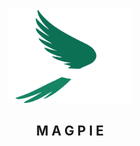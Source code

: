 <div align="center">
  <img src="frontend/src/assets/logo/magpie-light.png" style="height: 150px">
  
## M A G P I E
  
</div>
